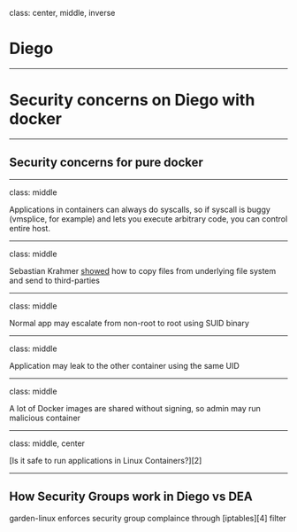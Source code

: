 
class: center, middle, inverse

# Diego

---


# Security concerns on Diego with docker

---

## Security concerns for pure docker

---
class: middle

Applications in containers can always do syscalls, so if syscall is buggy (vmsplice, for example) and lets you execute arbitrary code, you can control entire host.

---
class: middle

Sebastian Krahmer [showed][3] how to copy files from underlying file system and send to third-parties

[3]: http://stealth.openwall.net/xSports/shocker.c

---
class: middle

Normal app may escalate from non-root to root using SUID binary

---
class: middle

Application may leak to the other container using the same UID

---
class: middle

A lot of Docker images are shared without signing, 
so admin may run malicious container

---
class: middle, center

[Is it safe to run applications in Linux Containers?][2]

---

## How Security Groups work in Diego vs DEA

garden-linux enforces security group complaince through [iptables][4] filter

